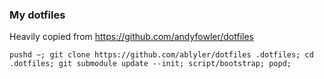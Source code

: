 ### My dotfiles

Heavily copied from https://github.com/andyfowler/dotfiles

```
pushd ~; git clone https://github.com/ablyler/dotfiles .dotfiles; cd .dotfiles; git submodule update --init; script/bootstrap; popd;
```

